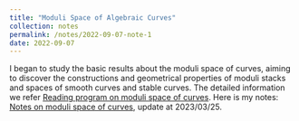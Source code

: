 ```yaml
---
title: "Moduli Space of Algebraic Curves"
collection: notes
permalink: /notes/2022-09-07-note-1
date: 2022-09-07
---
```

I began to study the basic results about the moduli space of curves, aiming to discover the constructions and geometrical properties of moduli stacks and spaces of smooth curves and stable curves. The detailed information we refer [Reading program on moduli space of curves](https://dvlxlwz.github.io/MyBlogs/2022/11/15/Reading-program-on-moduli-space-of-curves/).
Here is my notes: [Notes on moduli space of curves](https://dvlxlwz.github.io/MyBlogs/my_notes/ModuliSpaceCurvesReadingNotes.pdf), update at 2023/03/25.
